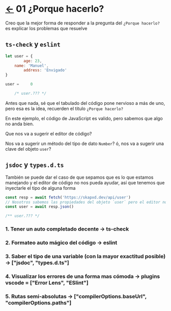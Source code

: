 # [<-](../README.md) 01 ¿Porque hacerlo? 

Creo que la mejor forma de responder a la pregunta del `¿Porque hacerlo?` es explicar los problemas que resuelve 

## `ts-check` y `eslint`

```js
let user = {
        age: 23,
    name: 'Manuel',
        address: 'Envigado'
}

user =     0 

    /* user.??? */
```

Antes que nada, sé que el tabulado del código pone nervioso a más de uno, pero esa es la idea, recuerden el titulo `¿Porque hacerlo?`

En este ejemplo, el código de JavaScript es valido, pero sabemos que algo no anda bien.

Que nos va a sugerir el editor de código?

Nos va a sugerir un método del tipo de dato `Number`? ó, nos va a sugerir una clave del objeto `user`?

## `jsdoc` y `types.d.ts`

También se puede dar el caso de que sepamos que es lo que estamos manejando y el editor de código no nos pueda ayudar, así que tenemos que inyectarle el tipo de alguna forma

```js
const resp = await fetch('https://skapxd.dev/api/user')
// Nosotros sabemos las propiedades del objeto `user` pero el editor no
const user = await resp.json()

/** user.??? */
```

### 1. Tener un auto completado decente -> ts-check
### 2. Formateo auto mágico del código -> eslint
### 3. Saber el tipo de una variable (con la mayor exactitud posible) -> ["jsdoc", "types.d.ts"]
### 4. Visualizar los errores de una forma mas cómoda -> plugins vscode = ["Error Lens", "ESlint"]
### 5. Rutas semi-absolutas -> ["compilerOptions.baseUrl", "compilerOptions.paths"]
